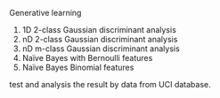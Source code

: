 Generative learning 
1. 1D 2-class Gaussian discriminant analysis 
2. nD 2-class Gaussian discriminant analysis 
3. nD m-class Gaussian discriminant analysis 
4. Naïve Bayes with Bernoulli features 
5. Naïve Bayes Binomial features

test and analysis the result by data from UCI database.
